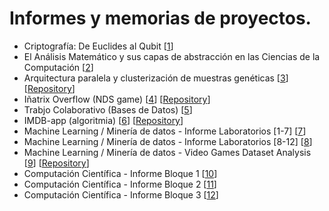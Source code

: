 # Informes y memorias de proyectos.

* Criptografía: De Euclides al Qubit [<a href="https://github.com/geru-scotland/informes-memorias/blob/master/Criptograf%C3%ADa/Criptograf%C3%ADa%20-%20de%20Euclides%20al%20Qubit.pdf">1</a>]
* El Análisis Matemático y sus capas de abstracción en las Ciencias de la Computación [<a href="https://github.com/geru-scotland/informes-memorias/blob/master/AnálisisMatemático/AnálisisMatemático_Ciencias_Computación.pdf">2</a>]
* Arquitectura paralela y clusterización de muestras genéticas [<a href="https://github.com/geru-scotland/informes-memorias/blob/master/Arquitectura%20de%20Computadores/Arquitectura%20paralela%20y%20clusterización%20de%20muestras%20genéticas.pdf">3</a>] [<a href="https://github.com/geru-scotland/genetics">Repository</a>]
* Iñatrix Overflow (NDS game) [<a href="https://github.com/geru-scotland/informes-memorias/blob/master/Estructuras%20de%20Computadores/IñatrixOverflow%20-%20Memoria.pdf">4</a>] [<a href="https://github.com/geru-scotland/inatrix_overflow">Repository</a>]
* Trabjo Colaborativo (Bases de Datos) [<a href="https://github.com/geru-scotland/informes-memorias/blob/master/Bases%20de%20Datos/Trabajo%20Colaborativo.pdf">5</a>]
* IMDB-app (algoritmia) [<a href="https://github.com/geru-scotland/informes-memorias/blob/master/Estructuras%20de%20datos%20y%20algoritmos/Memoria%20fase%203.pdf">6</a>] [<a href="https://github.com/geru-scotland/IMDB-app">Repository</a>]
* Machine Learning / Minería de datos - Informe Laboratorios [1-7] [<a href="https://github.com/geru-scotland/informes-memorias/blob/master/Mineria%20de%20Datos/Informe%20-%20Laboratorios%201_7.pdf">7</a>]
* Machine Learning / Minería de datos - Informe Laboratorios [8-12] [<a href="https://github.com/geru-scotland/informes-memorias/blob/master/Mineria%20de%20Datos/Informe%20-%20Laboratorios%208_12.pdf">8</a>]
* Machine Learning / Minería de datos - Video Games Dataset Analysis [<a href="https://github.com/geru-scotland/informes-memorias/blob/master/Mineria%20de%20Datos/VideoGames-dataset-analysis-API.pdf">9</a>] [<a href="https://github.com/geru-scotland/videogames-dataset-analysis">Repository</a>]
* Computación Científica - Informe Bloque 1 [<a href="https://github.com/geru-scotland/informes-memorias/blob/master/Computación%20Científica/Computación%20Científica%20-%20Informe%20Bloque%20I.pdf">10</a>]
* Computación Científica - Informe Bloque 2 [<a href="https://github.com/geru-scotland/informes-memorias/blob/master/Computación%20Científica/Computación%20Científica%20-%20Informe%20Bloque%20II.pdf">11</a>]
* Computación Científica - Informe Bloque 3 [<a href="https://github.com/geru-scotland/informes-memorias/blob/master/Computación%20Científica/Computación%20Científica%20-%20Informe%20Bloque%20III.pdf">12</a>]
